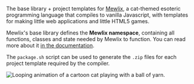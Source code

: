 The base library + project templates for [Mewlix](https://github.com/kbmackenzie/mewlix), a cat-themed esoteric programming language that compiles to vanilla Javascript, with templates for making little web applications and little HTML5 games.

Mewlix's base library defines the **Mewlix namespace**, containing all functions, classes and state needed by Mewlix to function. You can read more about it [in the documentation](https://github.com/kbmackenzie/mewlix/wiki/API).

The `package.sh` script can be used to generate the `.zip` files for each project template required by the compiler.

![Looping animation of a cartoon cat playing with a ball of yarn.](https://github.com/kbmackenzie/mewlix/wiki/imgs/cat-yarnball.webp)
